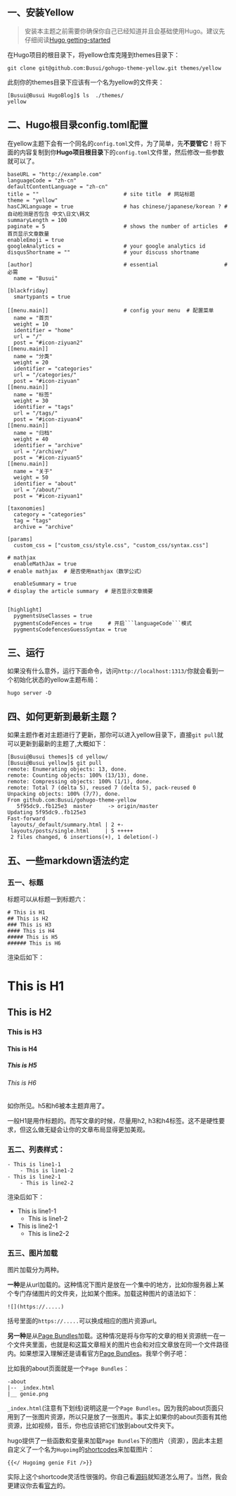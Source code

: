 
## 一、安装Yellow


> 安装本主题之前需要你确保你自己已经知道并且会基础使用Hugo。建议先仔细阅读[Hugo getting-started](https://gohugo.io/getting-started/installing/)


在Hugo项目的根目录下，将yellow仓库克隆到themes目录下：
```
git clone git@github.com:Busui/gohugo-theme-yellow.git themes/yellow
```

此刻你的themes目录下应该有一个名为yellow的文件夹：

```
[Busui@Busui HugoBlog]$ ls  ./themes/
yellow
```

## 二、Hugo根目录config.toml配置

在yellow主题下会有一个同名的`config.toml`文件，为了简单，先**不要管它**！将下面的内容复制到你**Hugo项目根目录**下的`config.toml`文件里，然后修改一些参数就可以了。

```
baseURL = "http://example.com"
languageCode = "zh-cn"
defaultContentLanguage = "zh-cn"
title = ""                           # site title  # 网站标题
theme = "yellow"
hasCJKLanguage = true                # has chinese/japanese/korean ? # 自动检测是否包含 中文\日文\韩文
summaryLength = 100
paginate = 5                         # shows the number of articles  # 首页显示文章数量
enableEmoji = true
googleAnalytics =                    # your google analytics id
disqusShortname = ""                 # your discuss shortname

[author]                             # essential                     # 必需
  name = "Busui"

[blackfriday]
  smartypants = true

[[menu.main]]                        # config your menu  # 配置菜单
  name = "首页"
  weight = 10
  identifier = "home"
  url = "/"
  post = "#icon-ziyuan2"
[[menu.main]]
  name = "分类"
  weight = 20
  identifier = "categories"
  url = "/categories/"
  post = "#icon-ziyuan"
[[menu.main]]
  name = "标签"
  weight = 30
  identifier = "tags"
  url = "/tags/"
  post = "#icon-ziyuan4"
[[menu.main]]
  name = "归档"
  weight = 40
  identifier = "archive"
  url = "/archive/"
  post = "#icon-ziyuan5"
[[menu.main]]
  name = "关于"
  weight = 50
  identifier = "about"
  url = "/about/"
  post = "#icon-ziyuan1"

[taxonomies]
  category = "categories"
  tag = "tags"
  archive = "archive"

[params]
  custom_css = ["custom_css/style.css", "custom_css/syntax.css"]

# mathjax
  enableMathJax = true                                                 # enable mathjax  # 是否使用mathjax（数学公式）

  enableSummary = true                                                 # display the article summary  # 是否显示文章摘要
  

[highlight]
  pygmentsUseClasses = true
  pygmentsCodeFences = true     # 开启```languageCode```模式
  pygmentsCodefencesGuessSyntax = true
```

## 三、运行

如果没有什么意外，运行下面命令，访问`http://localhost:1313/`你就会看到一个初始化状态的yellow主题布局：

```
hugo server -D
```

## 四、如何更新到最新主题？

如果主题作者对主题进行了更新，那你可以进入yellow目录下，直接`git pull`就可以更新到最新的主题了,大概如下：

```
[Busui@Busui themes]$ cd yellow/
[Busui@Busui yellow]$ git pull
remote: Enumerating objects: 13, done.
remote: Counting objects: 100% (13/13), done.
remote: Compressing objects: 100% (1/1), done.
remote: Total 7 (delta 5), reused 7 (delta 5), pack-reused 0
Unpacking objects: 100% (7/7), done.
From github.com:Busui/gohugo-theme-yellow
   5f95dc9..fb125e3  master     -> origin/master
Updating 5f95dc9..fb125e3
Fast-forward
 layouts/_default/summary.html | 2 +-
 layouts/posts/single.html     | 5 +++++
 2 files changed, 6 insertions(+), 1 deletion(-)
```

## 五、一些markdown语法约定

### 五一、标题

标题可以从标题一到标题六：

```
# This is H1
## This is H2
### This is H3
#### This is H4
##### This is H5
###### This is H6
```

渲染后如下：
# This is H1
## This is H2
### This is H3
#### This is H4
##### This is H5
###### This is H6

如你所见。h5和h6被本主题弃用了。

一般H1是用作标题的。而写文章的时候，尽量用h2, h3和h4标签。这不是硬性要求，但这么做无疑会让你的文章布局显得更加美观。


### 五二、列表样式：

```
- This is line1-1
    - This is line1-2
- This is line2-1
    - This is line2-2
```

渲染后如下：

- This is line1-1
    - This is line1-2
- This is line2-1
    - This is line2-2

### 五三、图片加载

图片加载分为两种。

**一种**是从url加载的。这种情况下图片是放在一个集中的地方，比如你服务器上某个专门存储图片的文件夹，比如某个图床。加载这种图片的语法如下：

```
![](https://.....)
```        

括号里面的`https://.....`可以换成相应的图片资源url。

**另一种**是从[Page Bundles](https://gohugo.io/content-management/page-bundles/)加载。这种情况是将与你写的文章的相关资源统一在一个文件夹里面，也就是和这篇文章相关的图片也会和对应文章放在同一个文件路径内。如果想深入理解还是请看官方[Page Bundles](https://gohugo.io/content-management/page-bundles/)。我举个例子吧：

比如我的about页面就是一个`Page Bundles`：
```
-about
|-- _index.html
|__ genie.png
```

`_index.html`(注意有下划线)说明这是一个`Page Bundles`。因为我的about页面只用到了一张图片资源，所以只是放了一张图片。事实上如果你的about页面有其他资源，比如视频，音乐，你也应该把它们放到about文件夹下。

hugo提供了一些函数和变量来加载`Page Bundles`下的图片（资源），因此本主题自定义了一个名为`Hugoimg`的[shortcodes](https://gohugo.io/content-management/shortcodes/)来加载图片：

```
{{</ Hugoimg genie Fit />}}
```


实际上这个shortcode灵活性很强的。你自己看[源码](https://github.com/Busui/gohugo-theme-yellow/blob/master/layouts/shortcodes/Hugoimg.html)就知道怎么用了。当然，我会更建议你去看[官方](https://gohugo.io/templates/shortcode-templates/#single-named-example-image)的。  